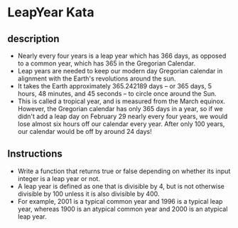 # LeapYear Kata
## description

- Nearly every four years is a leap year which has 366 days, as opposed to a common year, which has 365 in the Gregorian Calendar.
- Leap years are needed to keep our modern day Gregorian calendar in alignment with the Earth's revolutions around the sun.
- It takes the Earth approximately 365.242189 days – or 365 days, 5 hours, 48 minutes, and 45 seconds – to circle once around the Sun.
- This is called a tropical year, and is measured from the March equinox.
However, the Gregorian calendar has only 365 days in a year, so if we didn't add a leap day on February 29 nearly every four years, we would lose almost six hours off our calendar every year. After only 100 years, our calendar would be off by around 24 days!

## Instructions

- Write a function that returns true or false depending on whether its input integer is a leap year or not.
- A leap year is defined as one that is divisible by 4, but is not otherwise divisible by 100 unless it is also divisible by 400.
- For example, 2001 is a typical common year and 1996 is a typical leap year, whereas 1900 is an atypical common year and 2000 is an atypical leap year.
